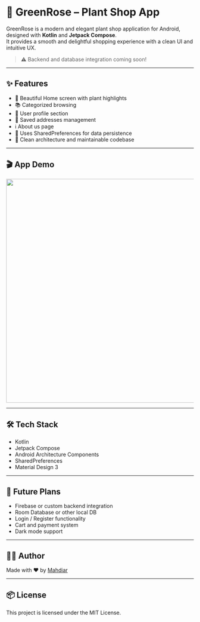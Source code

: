 # 🌿 GreenRose – Plant Shop App

GreenRose is a modern and elegant plant shop application for Android, designed with **Kotlin** and **Jetpack Compose**.  
It provides a smooth and delightful shopping experience with a clean UI and intuitive UX.

> ⚠️ Backend and database integration coming soon!

---

## ✨ Features

- 🏡 Beautiful Home screen with plant highlights  
- 📚 Categorized browsing  
- 👤 User profile section  
- 📍 Saved addresses management  
- ℹ️ About us page  
- 🧠 Uses SharedPreferences for data persistence  
- 🎨 Clean architecture and maintainable codebase  

---

## 🎬 App Demo

<p align="center">
  <img src="[https://raw.githubusercontent.com/mahdiar-barzegarr/greenrose-plantshop-app/refs/heads/main/ezgif.com-gif-to-webp-converter.gif](https://raw.githubusercontent.com/mahdiar-barzegarr/greenrose-plantshop-app/refs/heads/main/ezgif.com-gif-to-webp-converter%20(1).gif)" width="600" />
</p>

---

## 🛠️ Tech Stack

- Kotlin  
- Jetpack Compose  
- Android Architecture Components  
- SharedPreferences  
- Material Design 3  

---

## 🚀 Future Plans

- Firebase or custom backend integration  
- Room Database or other local DB  
- Login / Register functionality  
- Cart and payment system  
- Dark mode support  

---

## 🧑‍💻 Author

Made with ❤️ by [Mahdiar](mailto:mahdiarbarzegar0@gmail.com)

---

## 📦 License

This project is licensed under the MIT License.
